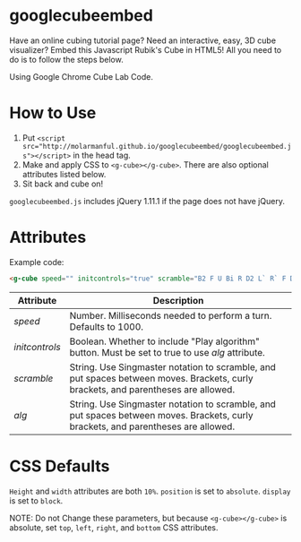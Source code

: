 googlecubeembed
==================

Have an online cubing tutorial page? Need an interactive, easy, 3D cube visualizer? Embed this Javascript Rubik's Cube in HTML5! All you need to do is to follow the steps below.

Using Google Chrome Cube Lab Code.

How to Use
==================

1. Put ```<script src="http://molarmanful.github.io/googlecubeembed/googlecubeembed.js"></script>``` in the head tag.
2. Make and apply CSS to ```<g-cube></g-cube>```. There are also optional attributes listed below.
3. Sit back and cube on!

```googlecubeembed.js``` includes jQuery 1.11.1 if the page does not have jQuery.

<cube> Attributes
==================
Example code:
```html
<g-cube speed="" initcontrols="true" scramble="B2 F U Bi R D2 L` R` F D` R F` B` D B` Ri F' L` B2 Ri B R` Fi Ui B" alg="[R U R' U'] [R' F] [R2 U' R'] U' [R U R' F']"></g-cube>
```
| Attribute | Description |
|-----------|-------------|
| _speed_ | Number. Milliseconds needed to perform a turn. Defaults to 1000. |
| _initcontrols_ | Boolean. Whether to include "Play algorithm" button. Must be set to true to use _alg_ attribute. |
| _scramble_ | String. Use Singmaster notation to scramble, and put spaces between moves. Brackets, curly brackets, and parentheses are allowed. |
| _alg_ | String. Use Singmaster notation to scramble, and put spaces between moves. Brackets, curly brackets, and parentheses are allowed. |

CSS Defaults
==================
```Height``` and ```width``` attributes are both ```10%```.
```position``` is set to ```absolute```.
```display``` is set to ```block```.

NOTE: Do not Change these parameters, but because ```<g-cube></g-cube>``` is absolute, set ```top```, ```left```, ```right```, and ```bottom``` CSS attributes.
